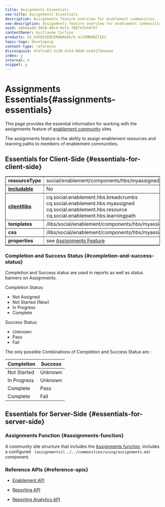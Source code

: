 ```yaml
---
title: Assignments Essentials
seo-title: Assignments Essentials
description: Assignments feature overview for enablement communities
seo-description: Assignments feature overview for enablement communities
uuid: a6b4aa49-9418-40c4-9a71-780747e4474f
contentOwner: Guillaume Carlino
products: SG_EXPERIENCEMANAGER/6.4/COMMUNITIES
topic-tags: developing
content-type: reference
discoiquuid: bfe7ca03-3c38-4154-88d9-eed417deeee4
index: y
internal: n
snippet: y
---
```


# Assignments Essentials{#assignments-essentials}

This page provides the essential information for working with the assignments feature of [enablement community](../../communities/using/overview.md#enablementcommunity) sites.

The assignments feature is the ability to assign enablement resources and learning paths to members of enablement communities.

## Essentials for Client-Side {#essentials-for-client-side}

<table border="1" cellpadding="4" cellspacing="4" width="100%"> 
 <tbody>
  <tr>
   <td> <strong>resourceType</strong></td> 
   <td>social/enablement/components/hbs/myassigned</td> 
  </tr>
  <tr>
   <td> <a href="../../communities/using/scf.md#addorincludeacommunitiescomponent"><strong>includable</strong></a></td> 
   <td>No</td> 
  </tr>
  <tr>
   <td> <a href="../../communities/using/clientlibs.md"><strong>clientllibs</strong></a></td> 
   <td>cq.social.enablement.hbs.breadcrumbs<br /> cq.social.enablement.hbs.myassigned<br /> cq.social.enablement.hbs.resource<br /> cq.social.enablement.hbs.learningpath</td> 
  </tr>
  <tr>
   <td> <strong>templates</strong></td> 
   <td> /libs/social/enablement/components/hbs/myassigned/myassigned.hbs</td> 
  </tr>
  <tr>
   <td> <strong>css</strong></td> 
   <td> /libs/social/enablement/components/hbs/myassigned/clientlibs/myassigned.css</td> 
  </tr>
  <tr>
   <td><strong> properties</strong></td> 
   <td>see <a href="../../communities/using/assignments.md">Assignments Feature</a></td> 
  </tr>
 </tbody>
</table>

### Completion and Success Status {#completion-and-success-status}

Completion and Success status are used in reports as well as status banners on Assignments.

Completion Status:

* Not Assigned
* Not Started (New)
* In Progress
* Complete

Success Status:

* Unknown
* Pass
* Fail

The only possible Combinations of Completion and Success Status are :

| **Completion** |**Success** |
|---|---|
| Not Started |Unknown |
| In Progress |Unknown |
| Complete |Pass |
| Complete |Fail |

## Essentials for Server-Side {#essentials-for-server-side}

### Assignments Function {#assignments-function}

A community site structure that includes the [Assignments function](../../communities/using/functions.md#assignmentsfunction), includes a configured ` [assignments](../../communities/using/assignments.md)` component.

### Reference APIs {#reference-apis}

* [Enablement API](/sites/developing/using/reference-materials/javadoc/com/adobe/cq/social/enablement/client/api/package-summary)

* [Reporting API](/sites/developing/using/reference-materials/javadoc/com/adobe/cq/social/enablement/client/reporting/api/package-summary)

* [Reporting Analytics API](/content/docs/en/aem/6-3/develop/ref/javadoc/com/adobe/cq/social/enablement/client/reporting/analytics/api/package-summary)

